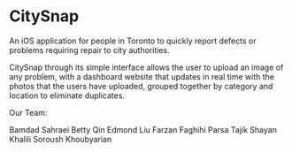 # CitySnap
An iOS application for people in Toronto to quickly report defects or problems requiring repair to city authorities.

CitySnap through its simple interface allows the user to upload an image of any problem, with a dashboard website that updates
in real time with the photos that the users have uploaded, grouped together by category and location to eliminate duplicates.

Our Team:

Bamdad Sahraei
Betty Qin
Edmond Liu
Farzan Faghihi
Parsa Tajik
Shayan Khalili
Soroush Khoubyarian
